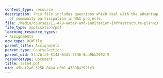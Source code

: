 ```yaml
---
content_type: resource
description: This file includes questions which deal with the advantages and challenges
  of community participation in W&S projects.
file: /media/courses/11-479-water-and-sanitation-infrastructure-planning-in-developing-countries-spring-2005/a5baf2a6325b04b4e0b143898a2921e3_assn4.pdf
file_type: application/pdf
learning_resource_types:
- Assignments
ocw_type: OCWFile
parent_title: Assignments
parent_type: CourseSection
parent_uid: 5fa7bfa9-6143-64d1-7546-0da9bb2692f9
resourcetype: Document
title: assn4.pdf
uid: a5baf2a6-325b-04b4-e0b1-43898a2921e3
---
```

